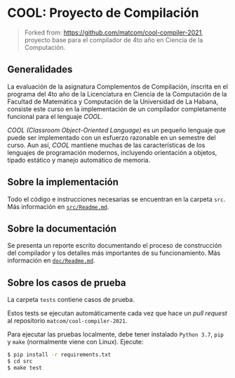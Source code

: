 # COOL: Proyecto de Compilación

>  Forked from: https://github.com/matcom/cool-compiler-2021, proyecto base para el compilador de 4to año en Ciencia de la Computación.

## Generalidades

La evaluación de la asignatura Complementos de Compilación, inscrita en el programa del 4to año de la Licenciatura en Ciencia de la Computación de la Facultad de Matemática y Computación de la
Universidad de La Habana, consiste este curso en la implementación de un compilador completamente
funcional para el lenguaje _COOL_.

_COOL (Classroom Object-Oriented Language)_ es un pequeño lenguaje que puede ser implementado con un esfuerzo razonable en un semestre del curso. Aun así, _COOL_ mantiene muchas de las características de los lenguajes de programación modernos, incluyendo orientación a objetos, tipado estático y manejo automático de memoria.

## Sobre la implementación

Todo el código e instrucciones necesarias se encuentran en la carpeta `src`. Más información en [`src/Readme.md`](src/Readme.md).

## Sobre la documentación

Se presenta un reporte escrito documentando el proceso de construcción del compilador y los detalles más importantes de su funcionamiento. Más información en [`doc/Readme.md`](doc/Readme.md).

## Sobre los casos de prueba

La carpeta `tests` contiene casos de prueba.

Estos tests se ejecutan automáticamente cada vez que hace un _pull request_ al repositorio `matcom/cool-compiler-2021`. 

Para ejecutar las pruebas localmente, debe tener instalado `Python 3.7`, `pip` y `make` (normalmente viene con Linux). Ejecute:

```bash
$ pip install -r requirements.txt
$ cd src
$ make test
```
